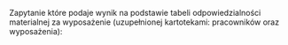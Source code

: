Zapytanie które podaje wynik na podstawie tabeli odpowiedzialności materialnej za wyposażenie
(uzupełnionej kartotekami: pracowników oraz wyposażenia):
